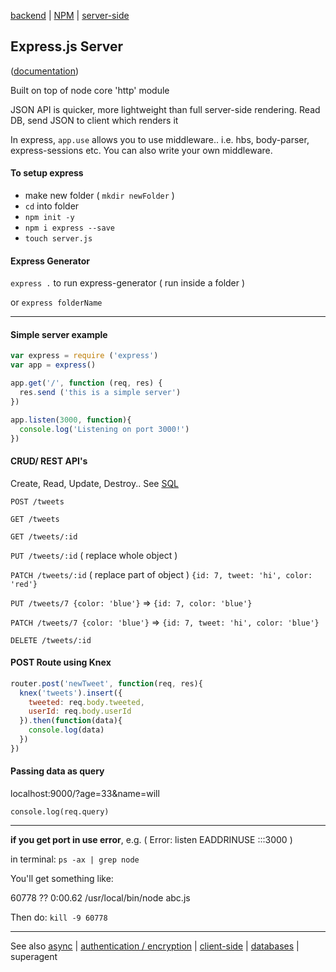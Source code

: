 [backend](../backend.md) | [NPM](npm.md) | [server-side](../server-side.md)

## Express.js Server

([documentation](http://expressjs.com/))

Built on top of node core 'http' module

JSON API is quicker, more lightweight than full server-side rendering.
Read DB, send JSON to client which renders it

In express, `app.use` allows you to use middleware.. i.e. hbs, body-parser, express-sessions etc. You can also write your own middleware.

#### To setup express
* make new folder ( `mkdir newFolder` )
* `cd` into folder
* `npm init -y`
* `npm i express --save`
* `touch server.js`

#### Express Generator
`express .` to run express-generator ( run inside a folder )

or `express folderName`

---

#### Simple server example
```javascript
var express = require ('express')
var app = express()

app.get('/', function (req, res) {
  res.send ('this is a simple server')
})

app.listen(3000, function){
  console.log('Listening on port 3000!')
})
```

#### CRUD/ REST API's
Create, Read, Update, Destroy.. See [SQL](../SQL.md)

`POST /tweets`

`GET /tweets`

`GET /tweets/:id`

`PUT /tweets/:id` ( replace whole object )

`PATCH /tweets/:id` ( replace part of object ) `{id: 7, tweet: 'hi', color: 'red'}`

`PUT /tweets/7 {color: 'blue'}` => `{id: 7, color: 'blue'}`

`PATCH /tweets/7 {color: 'blue'}` =>  `{id: 7, tweet: 'hi', color: 'blue'}`

`DELETE /tweets/:id`

#### POST Route using Knex
```javascript
router.post('newTweet', function(req, res){
  knex('tweets').insert({
    tweeted: req.body.tweeted,
    userId: req.body.userId
  }).then(function(data){
    console.log(data)
  })
})
```

#### Passing data as query

localhost:9000/?age=33&name=will

`console.log(req.query)`

---

**if you get port in use error**, e.g. ( Error: listen EADDRINUSE :::3000 )

in terminal: `ps -ax | grep node`

You'll get something like:

60778 ??         0:00.62 /usr/local/bin/node abc.js

Then do: `kill -9 60778`

---


See also [async](../async.md) | [authentication / encryption](../auth-encryption.md)
 | [client-side](../client-side.md) |  [databases](../databases.md) | superagent
